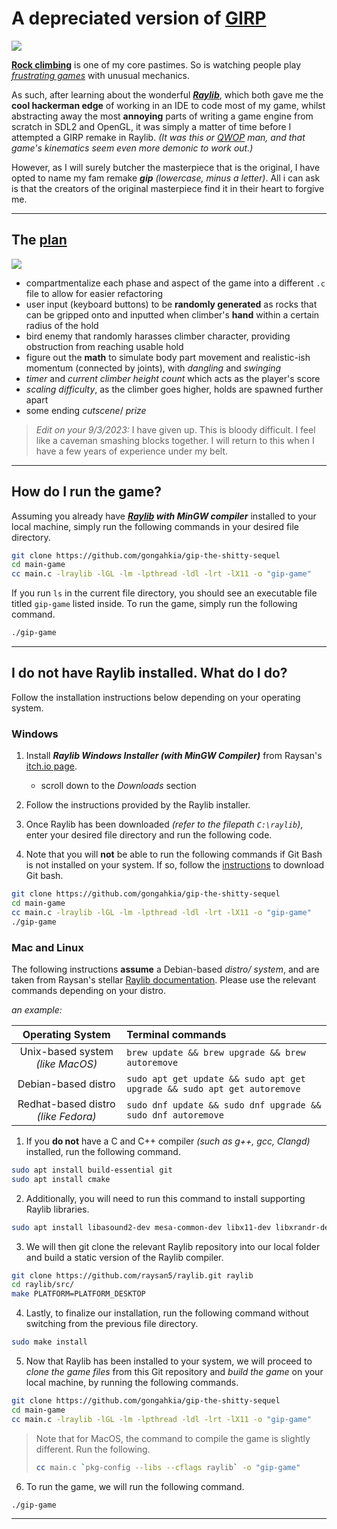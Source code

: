 # A depreciated version of [GIRP](http://www.foddy.net/GIRP.html)

![](https://iheartcats.com/wp-content/uploads/2020/09/15871902_1099453596832566_3557635749273180674_n-e1599916073805.jpg)

[**Rock climbing**](https://images.genius.com/d1cde25d34e647d7ffacefcea11fc287.1000x1000x1.jpg) is one of my core pastimes. So is watching people play [*frustrating games*](https://store.steampowered.com/app/240720/Getting_Over_It_with_Bennett_Foddy/) with unusual mechanics.

As such, after learning about the wonderful [***Raylib***](https://github.com/raysan5/raylib), which both gave me the **cool hackerman edge** of working in an IDE to code most of my game, whilst abstracting away the most **annoying** parts of writing a game engine from scratch in SDL2 and OpenGL, it was simply a matter of time before I attempted a GIRP remake in Raylib. *(It was this or [QWOP](http://www.foddy.net/Athletics.html) man, and that game's kinematics seem even more demonic to work out.)*

However, as I will surely butcher the masterpiece that is the original, I have opted to name my fam remake ***gip*** *(lowercase, minus a letter)*. All i can ask is that the creators of the original masterpiece find it in their heart to forgive me.

---

## The [plan](https://www.tiktok.com/@viralclips2k/video/7113461341448326402?lang=en)

![](https://i.kym-cdn.com/photos/images/original/001/856/682/bfc.jpg)

* compartmentalize each phase and aspect of the game into a different `.c` file to allow for easier refactoring
* user input (keyboard buttons) to be **randomly generated** as rocks that can be gripped onto and inputted when climber's **hand** within a certain radius of the hold
* bird enemy that randomly harasses climber character, providing obstruction from reaching usable hold
* figure out the **math** to simulate body part movement and realistic-ish momentum (connected by joints), with *dangling* and *swinging*
* *timer* and *current climber height count* which acts as the player's score
* *scaling difficulty*, as the climber goes higher, holds are spawned further apart
* some ending *cutscene*/ *prize*

> *Edit on your 9/3/2023:* I have given up. This is bloody difficult. I feel like a caveman smashing blocks together. I will return to this when I have a few years of experience under my belt.

---

## How do I run the game?

Assuming you already have ***[Raylib](https://github.com/raysan5/raylib) with MinGW compiler*** installed to your local machine, simply run the following commands in your desired file directory.

```bash
git clone https://github.com/gongahkia/gip-the-shitty-sequel
cd main-game
cc main.c -lraylib -lGL -lm -lpthread -ldl -lrt -lX11 -o "gip-game"
```

If you run `ls` in the current file directory, you should see an executable file titled `gip-game` listed inside. To run the game, simply run the following command.

```bash
./gip-game 
```

---

## I do not have Raylib installed. What do I do?

Follow the installation instructions below depending on your operating system.

### Windows 

1. Install ***Raylib Windows Installer (with MinGW Compiler)*** from Raysan's [itch.io page](https://raysan5.itch.io/raylib).
    * scroll down to the *Downloads* section

2. Follow the instructions provided by the Raylib installer. 

3. Once Raylib has been downloaded *(refer to the filepath `C:\raylib`)*, enter your desired file directory and run the following code.

4. Note that you will **not** be able to run the following commands if Git Bash is not installed on your system. If so, follow the [instructions](https://gitforwindows.org/) to download Git bash.

```bash
git clone https://github.com/gongahkia/gip-the-shitty-sequel
cd main-game
cc main.c -lraylib -lGL -lm -lpthread -ldl -lrt -lX11 -o "gip-game"
./gip-game 
```

### Mac and Linux

The following instructions **assume** a Debian-based *distro/ system*, and are taken from Raysan's stellar [Raylib documentation](https://github.com/raysan5/raylib/wiki/Working-on-GNU-Linux). Please use the relevant commands depending on your distro.

*an example:*

| Operating System | Terminal commands |
| :---: | :--- |
| Unix-based system *(like MacOS)* | `brew update && brew upgrade && brew autoremove` | 
| Debian-based distro | `sudo apt get update && sudo apt get upgrade && sudo apt get autoremove` | 
| Redhat-based distro *(like Fedora)* | `sudo dnf update && sudo dnf upgrade && sudo dnf autoremove` |

1. If you **do not** have a C and C++ compiler *(such as g++, gcc, Clangd)* installed, run the following command.

```bash
sudo apt install build-essential git
sudo apt install cmake
```

2. Additionally, you will need to run this command to install supporting Raylib libraries.

```bash
sudo apt install libasound2-dev mesa-common-dev libx11-dev libxrandr-dev libxi-dev xorg-dev libgl1-mesa-dev libglu1-mesa-dev
```

3. We will then git clone the relevant Raylib repository into our local folder and build a static version of the Raylib compiler.

```bash
git clone https://github.com/raysan5/raylib.git raylib
cd raylib/src/
make PLATFORM=PLATFORM_DESKTOP
```

4. Lastly, to finalize our installation, run the following command without switching from the previous file directory.

```bash
sudo make install
```

5. Now that Raylib has been installed to your system, we will proceed to *clone the game files* from this Git repository and *build the game* on your local machine, by running the following commands.

```bash
git clone https://github.com/gongahkia/gip-the-shitty-sequel
cd main-game
cc main.c -lraylib -lGL -lm -lpthread -ldl -lrt -lX11 -o "gip-game"
```

> Note that for MacOS, the command to compile the game is slightly different. Run the following.
>
> ```bash
> cc main.c `pkg-config --libs --cflags raylib` -o "gip-game"
> ```

6. To run the game, we will run the following command.

```bash
./gip-game
```

---
